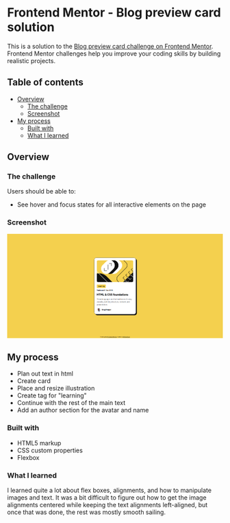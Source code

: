 # Frontend Mentor - Blog preview card solution

This is a solution to the [Blog preview card challenge on Frontend Mentor](https://www.frontendmentor.io/challenges/blog-preview-card-ckPaj01IcS). Frontend Mentor challenges help you improve your coding skills by building realistic projects. 

## Table of contents

- [Overview](#overview)
  - [The challenge](#the-challenge)
  - [Screenshot](#screenshot)
- [My process](#my-process)
  - [Built with](#built-with)
  - [What I learned](#what-i-learned)


## Overview

### The challenge

Users should be able to:

- See hover and focus states for all interactive elements on the page

### Screenshot

![](./screenshot.png)

## My process
- Plan out text in html
- Create card
- Place and resize illustration
- Create tag for "learning"
- Continue with the rest of the main text
- Add an author section for the avatar and name

### Built with

- HTML5 markup
- CSS custom properties
- Flexbox

### What I learned

I learned quite a lot about flex boxes, alignments, and how to manipulate images and text. It was a bit difficult to figure out how to get the image alignments centered while keeping the text alignments left-aligned, but once that was done, the rest was mostly smooth sailing.